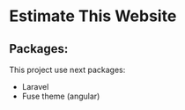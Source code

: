 # Estimate This Website

## Packages:

This project use next packages:

- Laravel
- Fuse theme (angular)
